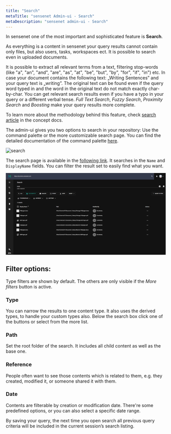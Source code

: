 ```yaml
---
title: "Search"
metaTitle: "sensenet Admin-ui - Search"
metaDescription: "sensenet admin-ui - Search"
---
```


In sensenet one of the most important and sophisticated feature is **Search**.

As everything is a content in sensenet your query results cannot contain only files, but also users, tasks, workspaces ect.
It is possible to search even in uploaded documents.

It is possible to extract all relevant terms from a text, filtering stop-words (like "a", "an", "and", "are", "as", "at", "be", "but", "by", "for", "if", "in") etc. In case your document contains the following text: „Writing Sentences” and your query text is „writing”. The original text can be found even if the query word typed in and the word in the original text do not match exactly char-by-char. You can get relevant search results even if you have a typo in your query or a different verbal tense.
_Full Text Search_, _Fuzzy Search_, _Proximity Search_ and _Boosting_ make your query results more complete.

To learn more about the methodology behind this feature, check [search article](/concepts/basics/04-search) in the concept docs.

The admin-ui gives you two options to search in your repository: Use the command palette or the more customizable search page. You can find the detailed documentation of the command palette [here](/guides/search/03-command-palette).

![search](../concepts/img/search.gif)

The search page is available in the [following link](https://admin.sensenet.com/search). It searches in the `Name` and `DisplayName` fields. You can filter the result set to easily find what you want.

![search page](./img/search-page.png)

## Filter options:

Type filters are shown by default. The others are only visible if the _More filters_ button is active.

### Type

You can narrow the results to one content type. It also uses the derived types, to handle your custom types also. Below the search box click one of the buttons or select from the more list.

### Path

Set the root folder of the search. It includes all child content as well as the base one.

### Reference

People often want to see those contents which is related to them, e.g. they created, modified it, or someone shared it with them.

### Date

Contents are filterable by creation or modification date. There're some predefined options, or you can also select a specific date range.

By saving your query, the next time you open search all previous query criteria will be included in the current session’s search listing.
